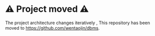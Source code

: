 # ⚠️ Project moved ⚠️

The project architecture changes iteratively
, This repository has been moved to <https://github.com/wentaojin/dbms>.